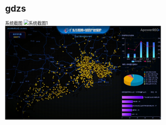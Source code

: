 # gdzs
系统截图
![系统截图1](https://github.com/jonyjing/gdzs/blob/master/%E7%B3%BB%E7%BB%9F%E6%88%AA%E5%9B%BE/20190411_145450.gif)
![系统截图2](https://github.com/jonyjing/gdzs/blob/master/%E7%B3%BB%E7%BB%9F%E6%88%AA%E5%9B%BE/20190419_162759.gif)
